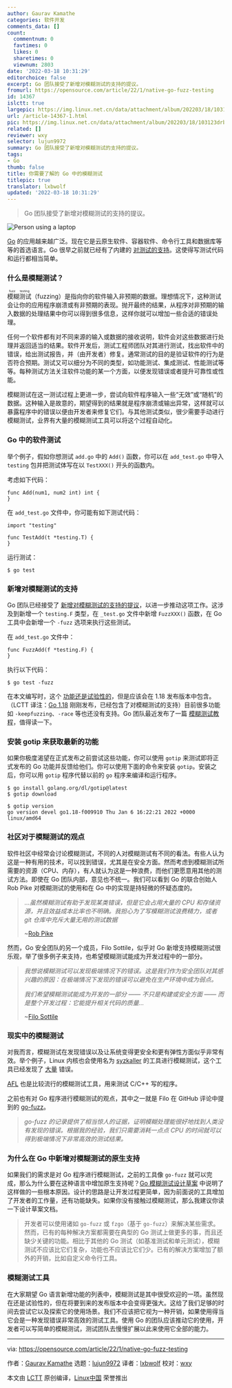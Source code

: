 ```yaml
---
author: Gaurav Kamathe
categories: 软件开发
comments_data: []
count:
  commentnum: 0
  favtimes: 0
  likes: 0
  sharetimes: 0
  viewnum: 2803
date: '2022-03-18 10:31:29'
editorchoice: false
excerpt: Go 团队接受了新增对模糊测试的支持的提议。
fromurl: https://opensource.com/article/22/1/native-go-fuzz-testing
id: 14367
islctt: true
largepic: https://img.linux.net.cn/data/attachment/album/202203/18/103123drbhbozibvt0vtib.jpg
url: /article-14367-1.html
pic: https://img.linux.net.cn/data/attachment/album/202203/18/103123drbhbozibvt0vtib.jpg.thumb.jpg
related: []
reviewer: wxy
selector: lujun9972
summary: Go 团队接受了新增对模糊测试的支持的提议。
tags:
- Go
thumb: false
title: 你需要了解的 Go 中的模糊测试
titlepic: true
translator: lxbwolf
updated: '2022-03-18 10:31:29'
---
```



> 
> Go 团队接受了新增对模糊测试的支持的提议。
> 
> 
> 


![](/data/attachment/album/202203/18/103123drbhbozibvt0vtib.jpg "Person using a laptop")


[Go](https://go.dev/) 的应用越来越广泛。现在它是云原生软件、容器软件、命令行工具和数据库等等的首选语言。Go 很早之前就已经有了内建的 [对测试的支持](https://pkg.go.dev/testing)。这使得写测试代码和运行都相当简单。


### 什么是模糊测试？


<ruby> 模糊测试 <rt>  fuzz testing </rt></ruby>（fuzzing）是指向你的软件输入非预期的数据。理想情况下，这种测试会让你的应用程序崩溃或有非预期的表现。抛开最终的结果，从程序对非预期的输入数据的处理结果中你可以得到很多信息，这样你就可以增加一些合适的错误处理。


任何一个软件都有对不同来源的输入或数据的接收说明，软件会对这些数据进行处理并返回适当的结果。软件开发后，测试工程师团队对其进行测试，找出软件中的错误，给出测试报告，并（由开发者）修复。通常测试的目的是验证软件的行为是否符合预期。测试又可以细分为不同的类型，如功能测试、集成测试、性能测试等等。每种测试方法关注软件功能的某一个方面，以便发现错误或者提升可靠性或性能。


模糊测试在这一测试过程上更进一步，尝试向软件程序输入一些“无效”或“随机”的数据。这种输入是故意的，期望得到的结果就是程序崩溃或输出异常，这样就可以暴露程序中的错误以便由开发者来修复它们。与其他测试类似，很少需要手动进行模糊测试，业界有大量的模糊测试工具可以将这个过程自动化。


### Go 中的软件测试


举个例子，假如你想测试 `add.go` 中的 `Add()` 函数，你可以在 `add_test.go` 中导入 `testing` 包并把测试体写在以 `TestXXX()` 开头的函数内。


考虑如下代码：



```
func Add(num1, num2 int) int {
}

```

在 `add_test.go` 文件中，你可能有如下测试代码：



```
import "testing"

func TestAdd(t *testing.T) {
}

```

运行测试：



```
$ go test

```

### 新增对模糊测试的支持


Go 团队已经接受了 [新增对模糊测试的支持的提议](https://github.com/golang/go/issues/44551)，以进一步推动这项工作。这涉及到新增一个 `testing.F` 类型，在 `_test.go` 文件中新增 `FuzzXXX()` 函数，在 Go 工具中会新增一个 `-fuzz` 选项来执行这些测试。


在 `add_test.go` 文件中：



```
func FuzzAdd(f *testing.F) {
}

```

执行以下代码：



```
$ go test -fuzz

```

在本文编写时，这个 [功能还是试验性的](https://go.dev/blog/fuzz-beta)，但是应该会在 1.18 发布版本中包含。（LCTT 译注：[Go 1.18](https://go.dev/blog/go1.18) 刚刚发布，已经包含了对模糊测试的支持）目前很多功能如 `-keepfuzzing`、`-race` 等也还没有支持。Go 团队最近发布了一篇 [模糊测试教程](https://go.dev/doc/tutorial/fuzz)，值得读一下。


### 安装 gotip 来获取最新的功能


如果你极度渴望在正式发布之前尝试这些功能，你可以使用 `gotip` 来测试即将正式发布的 Go 功能并反馈给他们。你可以使用下面的命令来安装 `gotip`。安装之后，你可以用 `gotip` 程序代替以前的 `go` 程序来编译和运行程序。



```
$ go install golang.org/dl/gotip@latest
$ gotip download

$ gotip version
go version devel go1.18-f009910 Thu Jan 6 16:22:21 2022 +0000 linux/amd64

```

### 社区对于模糊测试的观点


软件社区中经常会讨论模糊测试，不同的人对模糊测试有不同的看法。有些人认为这是一种有用的技术，可以找到错误，尤其是在安全方面。然而考虑到模糊测试所需要的资源（CPU、内存），有人就认为这是一种浪费，而他们更愿意用其他的测试方法。即使在 Go 团队内部，意见也不统一。我们可以看到 Go 的联合创始人 Rob Pike 对模糊测试的使用和在 Go 中的实现是持轻微的怀疑态度的。



> 
> ...*虽然模糊测试有助于发现某类错误，但是它会占用大量的 CPU 和存储资源，并且效益成本比率也不明确。我担心为了写模糊测试浪费精力，或者 git 仓库中充斥大量无用的测试数据*
> 
> 
> ~[Rob Pike](https://github.com/golang/go/issues/44551#issuecomment-784584785)
> 
> 
> 


然而，Go 安全团队的另一个成员，Filo Sottile，似乎对 Go 新增支持模糊测试很乐观，举了很多例子来支持，也希望模糊测试能成为开发过程中的一部分。



> 
> *我想说模糊测试可以发现极端情况下的错误。这是我们作为安全团队对其感兴趣的原因：在极端情况下发现的错误可以避免在生产环境中成为弱点。*
> 
> 
> *我们希望模糊测试能成为开发的一部分 —— 不只是构建或安全方面 —— 而是整个开发过程：它能提升相关代码的质量...*
> 
> 
> ~[Filo Sottile](https://github.com/golang/go/issues/44551#issuecomment-784655571)
> 
> 
> 


### 现实中的模糊测试


对我而言，模糊测试在发现错误以及让系统变得更安全和更有弹性方面似乎非常有效。举个例子，Linux 内核也会使用名为 [syzkaller](https://github.com/google/syzkaller) 的工具进行模糊测试，这个工具已经发现了 [大量](https://github.com/google/syzkaller/blob/master/docs/linux/found_bugs.md) 错误。


[AFL](https://github.com/google/AFL) 也是比较流行的模糊测试工具，用来测试 C/C++ 写的程序。


之前也有对 Go 程序进行模糊测试的观点，其中之一就是 Filo 在 GitHub 评论中提到的 [go-fuzz](https://github.com/dvyukov/go-fuzz)。



> 
> *go-fuzz 的记录提供了相当惊人的证据，证明模糊处理能很好地找到人类没有发现的错误。根据我的经验，我们只需要消耗一点点 CPU 的时间就可以得到极端情况下非常高效的测试结果。*
> 
> 
> 


### 为什么在 Go 中新增对模糊测试的原生支持


如果我们的需求是对 Go 程序进行模糊测试，之前的工具像 `go-fuzz` 就可以完成，那么为什么要在这种语言中增加原生支持呢？[Go 模糊测试设计草案](https://go.googlesource.com/proposal/+/master/design/draft-fuzzing.md) 中说明了这样做的一些根本原因。设计的思路是让开发过程更简单，因为前面说的工具增加了开发者的工作量，还有功能缺失。如果你没有接触过模糊测试，那么我建议你读一下设计草案文档。



> 
> 开发者可以使用诸如 `go-fuzz` 或 `fzgo`（基于 `go-fuzz`）来解决某些需求。然而，已有的每种解决方案都需要在典型的 Go 测试上做更多的事，而且还缺少关键的功能。相比于其他的 Go 测试（如基准测试和单元测试），模糊测试不应该比它们复杂，功能也不应该比它们少。已有的解决方案增加了额外的开销，比如自定义命令行工具。
> 
> 
> 


### 模糊测试工具


在大家期望 Go 语言新增功能的列表中，模糊测试是其中很受欢迎的一项。虽然现在还是试验性的，但在将要到来的发布版本中会变得更强大。这给了我们足够的时间去尝试它以及探索它的使用场景。我们不应该把它视为一种开销，如果使用得当它会是一种发现错误非常高效的测试工具。使用 Go 的团队应该推动它的使用，开发者可以写简单的模糊测试，测试团队去慢慢扩展以此来使用它全部的能力。




---


via: <https://opensource.com/article/22/1/native-go-fuzz-testing>


作者：[Gaurav Kamathe](https://opensource.com/users/gkamathe) 选题：[lujun9972](https://github.com/lujun9972) 译者：[lxbwolf](https://github.com/lxbwolf) 校对：[wxy](https://github.com/wxy)


本文由 [LCTT](https://github.com/LCTT/TranslateProject) 原创编译，[Linux中国](https://linux.cn/) 荣誉推出